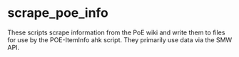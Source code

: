# scrape_poe_info

These scripts scrape information from the PoE wiki and write them to files for use by the POE-ItemInfo ahk script. They primarily use data via the SMW API.
